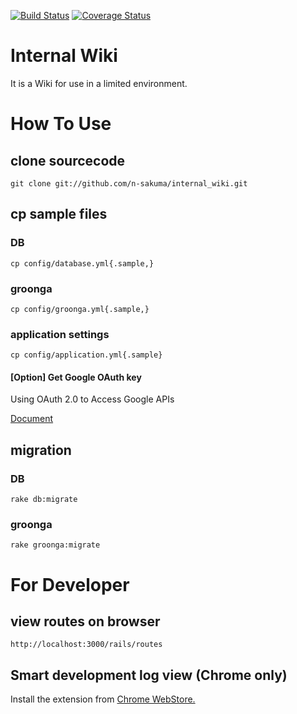[![Build Status](https://travis-ci.org/n-sakuma/internal_wiki.png)](https://travis-ci.org/n-sakuma/internal_wiki)
[![Coverage Status](https://coveralls.io/repos/n-sakuma/internal_wiki/badge.png)](https://coveralls.io/r/n-sakuma/internal_wiki)


# Internal Wiki

It is a Wiki for use in a limited environment.


# How To Use

## clone sourcecode

```
git clone git://github.com/n-sakuma/internal_wiki.git
```

## cp sample files

### DB

```
cp config/database.yml{.sample,}

```

### groonga

```
cp config/groonga.yml{.sample,}
```

### application settings

```
cp config/application.yml{.sample}
```

#### [Option] Get Google OAuth key

Using OAuth 2.0 to Access Google APIs

[Document](https://developers.google.com/accounts/docs/OAuth2)


## migration

### DB

```
rake db:migrate
```

### groonga

```
rake groonga:migrate
```



# For Developer

## view routes on browser

```
http://localhost:3000/rails/routes
```

## Smart development log view (Chrome only)

Install the extension from [Chrome WebStore.](https://chrome.google.com/webstore/detail/railspanel/gjpfobpafnhjhbajcjgccbbdofdckggg)
